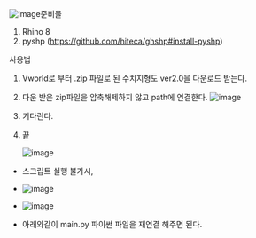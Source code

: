 ![image](https://github.com/user-attachments/assets/89a25f66-59f8-4026-9c10-7aebf81c86ef)준비물

1. Rhino 8
2. pyshp (https://github.com/hiteca/ghshp#install-pyshp)

사용법

1. Vworld로 부터 .zip 파일로 된 수치지형도 ver2.0을 다운로드 받는다.
2. 다운 받은 zip파일을 압축해제하지 않고 path에 연결한다.
   ![image](https://github.com/user-attachments/assets/69256e51-10ce-4a7b-aac1-b3a70121e020)

4. 기다린다.
5. 끝

   ![image](https://github.com/user-attachments/assets/242f7e9b-c019-4f28-9b6a-6d9274a575d3)


* 스크립트 실행 불가시,
* ![image](https://github.com/user-attachments/assets/f90671ae-a09b-42fe-b693-fd9ae69fc282)
* ![image](https://github.com/user-attachments/assets/5eb710c0-24bf-426e-a134-2342c4617cf8)

* 아래와같이 main.py 파이썬 파일을 재연결 해주면 된다.
